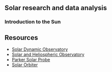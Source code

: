 <a id="top"></a>
<div id="intro">
    <div class="collapsible">
        <div class="collapsible-header">
                <h2>Solar research and data analysis</h2>
        </div>
        <div class="panel">
            <h3>Introduction to the Sun</h3>
        </div>
    </div>
</div>
<div id="resources">
    <div class="collapsible">
        <div class="collapsible-header">
            <h2>Resources</h2>
        </div>
        <div class="panel">
            <ul>
                <li><a href="https://sdo.gsfc.nasa.gov/">Solar Dynamic Observatory</a></li>
                <li><a href="https://sohowww.nascom.nasa.gov/">Solar and Heliospheric Observatory</a></li>
                <li><a href="http://parkersolarprobe.jhuapl.edu/">Parker Solar Probe</a></li>
                <li><a href="https://www.esa.int/Science_Exploration/Space_Science/Solar_Orbiter">Solar Orbiter</a></li>
            </ul>
        </div>
    </div>
</div>